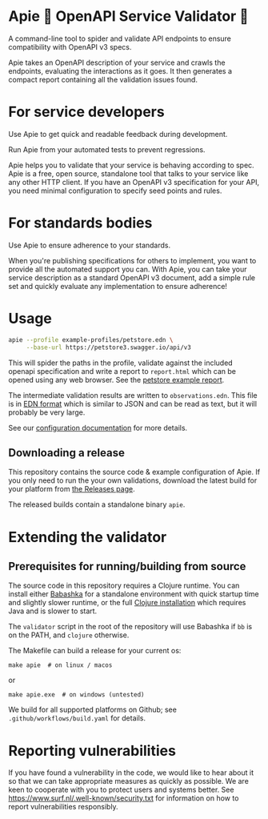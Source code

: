 # Apie 🙈 OpenAPI Service Validator 🙈

A command-line tool to spider and validate API endpoints to ensure
compatibility with OpenAPI v3 specs.

Apie takes an OpenAPI description of your service and crawls the
endpoints, evaluating the interactions as it goes. It then generates a
compact report containing all the validation issues found.

# For service developers

Use Apie to get quick and readable feedback during development.

Run Apie from your automated tests to prevent regressions.

Apie helps you to validate that your service is behaving according to
spec. Apie is a free, open source, standalone tool that talks to your
service like any other HTTP client. If you have an OpenAPI v3
specification for your API, you need minimal configuration to specify
seed points and rules.

# For standards bodies

Use Apie to ensure adherence to your standards.

When you're publishing specifications for others to implement, you
want to provide all the automated support you can. With Apie, you can
take your service description as a standard OpenAPI v3 document, add a
simple rule set and quickly evaluate any implementation to ensure
adherence!

# Usage

```sh
apie --profile example-profiles/petstore.edn \
     --base-url https://petstore3.swagger.io/api/v3
```

This will spider the paths in the profile, validate against the
included openapi specification and write a report to `report.html`
which can be opened using any web browser. See the [petstore example
report](https://surfnet.github.io/apie/example-report.html).

The intermediate validation results are written to
`observations.edn`. This file is in [EDN
format](https://github.com/edn-format/edn) which is similar to JSON
and can be read as text, but it will probably be very large.

See our [configuration documentation](./docs/specification-authors.md)
for more details.

## Downloading a release

This repository contains the source code & example configuration of
Apie. If you only need to run the your own validations, download the
latest build for your platform from [the Releases
page](https://github.com/SURFnet/apie/releases).

The released builds contain a standalone binary `apie`.

# Extending the validator

## Prerequisites for running/building from source

The source code in this repository requires a Clojure runtime. You can
install either
[Babashka](https://github.com/babashka/babashka#installation) for a
standalone environment with quick startup time and slightly slower
runtime, or the full [Clojure
installation](https://clojure.org/guides/install_clojure) which
requires Java and is slower to start.

The `validator` script in the root of the repository will use Babashka
if `bb` is on the PATH, and `clojure` otherwise.

The Makefile can build a release for your current os:

```
make apie  # on linux / macos
```

or

```
make apie.exe  # on windows (untested)
```

We build for all supported platforms on Github; see
`.github/workflows/build.yaml` for details.

# Reporting vulnerabilities

If you have found a vulnerability in the code, we would like to hear
about it so that we can take appropriate measures as quickly as
possible. We are keen to cooperate with you to protect users and
systems better. See https://www.surf.nl/.well-known/security.txt for
information on how to report vulnerabilities responsibly.
